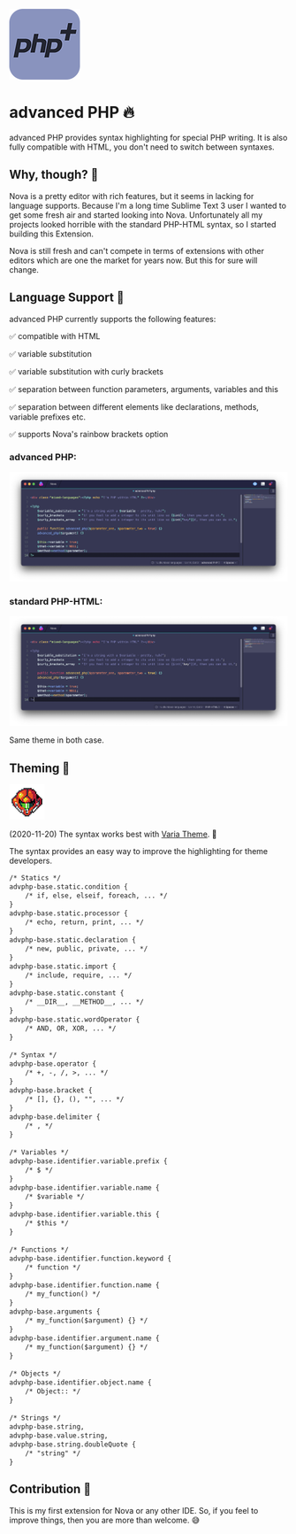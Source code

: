 ![advanced PHP Logo](https://github.com/dennisosaj/advancedphp.novaextension/blob/main/Images/thumb.png?raw=true) 

# advanced PHP 🔥

advanced PHP provides syntax highlighting for special PHP writing. It is also fully compatible with HTML, you don't need to switch between syntaxes.

## Why, though? 🤔

Nova is a pretty editor with rich features, but it seems in lacking for language supports. Because I'm a long time Sublime Text 3 user I wanted to get some fresh air and started looking into Nova. Unfortunately all my projects looked horrible with the standard PHP-HTML syntax, so I started building this Extension. 

Nova is still fresh and can't compete in terms of extensions with other editors which are one the market for years now. But this for sure will change.

## Language Support 🧩

advanced PHP currently supports the following features:

✅ compatible with HTML

✅ variable substitution

✅ variable substitution with curly brackets

✅ separation between function parameters, arguments, variables and this

✅ separation between different elements like declarations, methods, variable prefixes etc.

✅ supports Nova's rainbow brackets option

### advanced PHP:
![advanced PHP](https://github.com/dennisosaj/advancedphp.novaextension/blob/main/Images/advphp.png?raw=true) 

### standard PHP-HTML:
![standard PHP-HTML](https://github.com/dennisosaj/advancedphp.novaextension/blob/main/Images/php-html.png?raw=true) 

Same theme in both case. 

## Theming 🎨

![varia Theme](https://github.com/dennisosaj/variatheme.novaextension/blob/main/Images/thumb.png?raw=true)

(2020-11-20) The syntax works best with [Varia Theme](https://github.com/dennisosaj/variatheme.novaextension). 💯

The syntax provides an easy way to improve the highlighting for theme developers.

```
/* Statics */
advphp-base.static.condition { 
    /* if, else, elseif, foreach, ... */
}
advphp-base.static.processor { 
    /* echo, return, print, ... */
}
advphp-base.static.declaration {
    /* new, public, private, ... */
}
advphp-base.static.import {
    /* include, require, ... */
}
advphp-base.static.constant {
    /* __DIR__, __METHOD__, ... */
}
advphp-base.static.wordOperator {
    /* AND, OR, XOR, ... */
}

/* Syntax */
advphp-base.operator {
    /* +, -, /, >, ... */
}
advphp-base.bracket {
    /* [], {}, (), "", ... */
}
advphp-base.delimiter {
    /* , */
}

/* Variables */
advphp-base.identifier.variable.prefix {
    /* $ */
}
advphp-base.identifier.variable.name {
    /* $variable */
}
advphp-base.identifier.variable.this {
    /* $this */
}

/* Functions */
advphp-base.identifier.function.keyword {
    /* function */
}
advphp-base.identifier.function.name {
    /* my_function() */
}
advphp-base.arguments {
    /* my_function($argument) {} */
}
advphp-base.identifier.argument.name {
    /* my_function($argument) {} */
}

/* Objects */
advphp-base.identifier.object.name {
    /* Object:: */
}

/* Strings */
advphp-base.string,
advphp-base.value.string,
advphp-base.string.doubleQuote {
    /* "string" */
}
```

## Contribution 🤝
This is my first extension for Nova or any other IDE. So, if you feel to improve things, then you are more than welcome. 😅